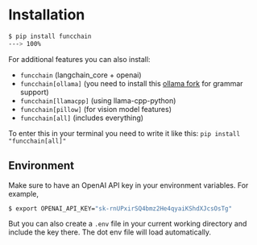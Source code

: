# Installation

<div class="termy">

```bash
$ pip install funcchain
---> 100%
```

</div>

For additional features you can also install:

- `funcchain`  (langchain_core + openai)
- `funcchain[ollama]`  (you need to install this [ollama fork](https://github.com/ollama/ollama/pull/1606) for grammar support)
- `funcchain[llamacpp]`  (using llama-cpp-python)
- `funcchain[pillow]`  (for vision model features)
- `funcchain[all]`  (includes everything)

To enter this in your terminal you need to write it like this:
`pip install "funcchain[all]"`

## Environment

Make sure to have an OpenAI API key in your environment variables. For example,

<div class="termy">

```bash
$ export OPENAI_API_KEY="sk-rnUPxirSQ4bmz2He4qyaiKShdXJcsOsTg"
```

</div>

But you can also create a `.env` file in your current working directory and include the key there.
The dot env file will load automatically.
